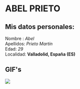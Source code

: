 # ABEL PRIETO

## Mis datos personales:

Nombre : *Abel*
<br>
Apellidos: *Prieto Martín*
<br>
Edad: *29*
<br>
Localidad: **Valladolid, España (ES)**



## GIF's

![](https://media1.giphy.com/media/cXblnKXr2BQOaYnTni/giphy.gif?cid=ecf05e471epg4t7qcvzqaw0httv2glirq35esnv7vz0vbihk&ep=v1_gifs_search&rid=giphy.gif&ct=g)
